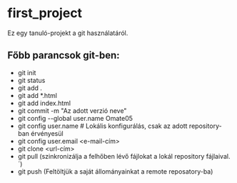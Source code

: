 # first_project
Ez egy tanuló-projekt a git használatáról.

## Főbb parancsok git-ben:
- git init
- git status
- git add .
- git add *.html
- git add index.html
- git commit -m "Az adott verzió neve"
- git config --global user.name Omate05
- git config user.name <username> # Lokális konfigurálás, csak az adott repository-ban érvényesül
- git config user.email <e-mail-cím>
- git clone <url-cím>
- git pull (szinkronizálja a felhőben lévő fájlokat a lokál repository fájlaival.´)
- git push (Feltöltjük a saját állományainkat a remote reposatory-ba)
